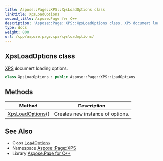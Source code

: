 ```yaml
---
title: Aspose::Page::XPS::XpsLoadOptions class
linktitle: XpsLoadOptions
second_title: Aspose.Page for C++
description: 'Aspose::Page::XPS::XpsLoadOptions class. XPS document loading options in C++.'
type: docs
weight: 800
url: /cpp/aspose.page.xps/xpsloadoptions/
---
```

## XpsLoadOptions class


[XPS](../) document loading options.

```cpp
class XpsLoadOptions : public Aspose::Page::XPS::LoadOptions
```

## Methods

| Method | Description |
| --- | --- |
| [XpsLoadOptions](./xpsloadoptions/)() | Creates new instance of options. |
## See Also

* Class [LoadOptions](../loadoptions/)
* Namespace [Aspose::Page::XPS](../)
* Library [Aspose.Page for C++](../../)

